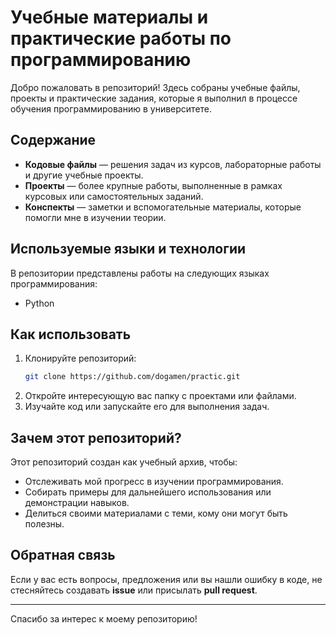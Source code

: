 # Учебные материалы и практические работы по программированию

Добро пожаловать в репозиторий! Здесь собраны учебные файлы, проекты и практические задания, которые я выполнил в процессе обучения программированию в университете.

## Содержание

- **Кодовые файлы** — решения задач из курсов, лабораторные работы и другие учебные проекты.
- **Проекты** — более крупные работы, выполненные в рамках курсовых или самостоятельных заданий.
- **Конспекты** — заметки и вспомогательные материалы, которые помогли мне в изучении теории.

## Используемые языки и технологии

В репозитории представлены работы на следующих языках программирования:
- Python

## Как использовать

1. Клонируйте репозиторий:
   ```bash
   git clone https://github.com/dogamen/practic.git
   ```
2. Откройте интересующую вас папку с проектами или файлами.
3. Изучайте код или запускайте его для выполнения задач.

## Зачем этот репозиторий?

Этот репозиторий создан как учебный архив, чтобы:
- Отслеживать мой прогресс в изучении программирования.
- Собирать примеры для дальнейшего использования или демонстрации навыков.
- Делиться своими материалами с теми, кому они могут быть полезны.

## Обратная связь

Если у вас есть вопросы, предложения или вы нашли ошибку в коде, не стесняйтесь создавать **issue** или присылать **pull request**.  

---

Спасибо за интерес к моему репозиторию!

